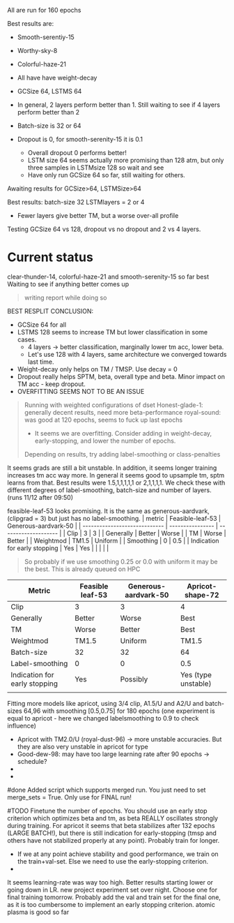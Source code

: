 All are run for 160 epochs

Best results are: 
- Smooth-serentiy-15
- Worthy-sky-8
- Colorful-haze-21

- All have have weight-decay 
- GCSize 64, LSTMS 64
- In general, 2 layers perform better than 1. Still waiting to see if 4 layers perform better than 2 
- Batch-size is 32 or 64 
- Dropout is 0, for smooth-serenity-15 it is 0.1
	- Overall dropout 0 performs better!
	- LSTM size 64 seems actually more promising than 128 atm, but only three samples in LSTMsize 128 so wait and see
	- Have only run GCSize 64 so far, still waiting for others.

Awaiting results for GCSize>64, LSTMSize>64



Best results: 
batch-size 32
LSTMlayers = 2 or 4
- Fewer layers give better TM, but a worse over-all profile

Testing GCSize 64 vs 128, dropout vs no dropout and 2 vs 4 layers. 

<h1> Current status </h1>
clear-thunder-14, colorful-haze-21 and smooth-serenity-15 so far best
Waiting to see if anything better comes up 

>writing report while doing so 



BEST RESPLIT CONCLUSION: 
- GCSize 64 for all 
- LSTMS 128 seems to increase TM but lower classification in some cases.
	- 4 layers -> better classification, marginally lower tm acc, lower beta.
	- Let's use 128 with 4 layers, same architecture we converged towards last time. 
- Weight-decay only helps on TM / TMSP. Use decay = 0
- Dropout really helps SPTM, beta, overall type and beta. Minor impact on TM acc - keep dropout. 
- OVERFITTING SEEMS NOT TO BE AN ISSUE

>Running with weighted configurations of dset
>	Honest-glade-1: generally decent results, need more beta-performance
>	royal-sound: was good at 120 epochs, seems to fuck up last epochs
>	- It seems we are overfitting. Consider adding in weight-decay, early-stopping, and lower the number of epochs. 
>	
>	
>	Depending on results, try adding label-smoothing or class-penalties
>	




It seems grads are still a bit unstable. In addition, it seems longer training increases tm acc way more. In general it seems good to upsample tm, sptm learns from that. Best results were 1.5,1,1,1,1,1 or 2,1,1,1,1. We check these with different degrees of label-smoothing, batch-size and number of layers. (runs 11/12 after 09:50)


feasible-leaf-53 looks promising. It is the same as generous-aardvark, (clipgrad = 3) but just has no label-smoothing. 
| metric                        | Feasible-leaf-53 | Generous-aardvark-50 |
| ----------------------------- | ---------------- | -------------------- |
| Clip                          | 3                | 3                    |
| Generally                     | Better           | Worse                |
| TM                            | Worse            | Better               |
| Weightmod                     | TM1.5            | Uniform              |
| Smoothing                     | 0                | 0.5                  |
| Indication for early stopping | Yes              | Yes                  |
|                               |                  |                      |

> So probably if we use smoothing 0.25 or 0.0 with uniform it may be the best. 
> 	This is already queued on HPC


| Metric                        | Feasible leaf-53 | Generous-aardvark-50 | Apricot-shape-72 |
| ----------------------------- | ---------------- | -------------------- | ---------------- |
| Clip                          | 3                | 3                    | 4                |
| Generally                     | Better           | Worse                | Best             |
| TM                            | Worse            | Better               | Best             |
| Weightmod                     | TM1.5            | Uniform              | TM1.5            |
| Batch-size                    | 32               | 32                   | 64               |
| Label-smoothing               | 0                | 0                    | 0.5              |
| Indication for early stopping | Yes              | Possibly             | Yes (type unstable)      |
|                               |                  |                      |                  |


Fitting more models like apricot, using 3/4 clip, A1.5/U and A2/U and batch-sizes 64,96 with smoothing [0.5,0.75] for 180 epochs (one experiment is equal to apricot - here we changed labelsmoothing to 0.9 to check influence)

- Apricot with TM2.0/U (royal-dust-96) -> more unstable accuracies. But they are also very unstable in apricot for type 
- Good-dew-98: may have too large learning rate after 90 epochs -> schedule?
- 
- 
#done Added script which supports merged run. You just need to set merge_sets = True. Only use for FINAL run!

#TODO Finetune the number of epochs. You should use an early stop criterion which optimizes beta and tm, as beta REALLY oscillates strongly during training. For apricot it seems that beta stabilizes after 132 epochs (LARGE BATCH!), but there is still indication for early-stopping (tmsp and others have not stabilized properly at any point). Probably train for longer. 
- If we at any point achieve stability and good performance, we train on the train+val-set. Else we need to use the early-stopping criterion.
- 



It seems learning-rate was way too high. Better results starting lower or going down in LR. new project experiment set over night. Choose one for final training tomorrow. Probably add the val and train set for the final one, as it is too cumbersome to implement an early stopping criterion.
atomic plasma is good so far

